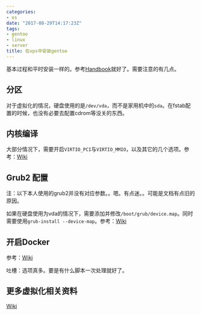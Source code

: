 ```yaml
---
categories: 
- os
date: "2017-08-29T14:17:23Z"
tags: 
- gentoo
- linux
- server
title: 在vps中安装gentoo
---
```


基本过程和平时安装一样的。参考[Handbook](https://wiki.gentoo.org/wiki/Handbook)就好了。需要注意的有几点。
<!--more-->

## 分区

对于虚拟化的情况，硬盘使用的是`/dev/vda`，而不是家用机中的`sda`。在fstab配置的时候，也没有必要去配置cdrom等没关的东西。

## 内核编译

大部分情况下，需要开启`VIRTIO_PCI`与`VIRTIO_MMIO`，以及其它的几个选项。参考：[Wiki](https://wiki.gentoo.org/wiki/QEMU/Linux_guest#Kernel)

## Grub2 配置

注：以下本人使用的grub2并没有对应参数。。嗯。有点迷。。可能是文档有点旧的原因。

如果在硬盘使用为vda的情况下，需要添加并修改`/boot/grub/device.map`。同时需要使用`grub-install --device-map`。参考：[Wiki](https://wiki.gentoo.org/wiki/QEMU/Linux_guest#GRUB)


## 开启Docker

参考：[Wiki](https://wiki.gentoo.org/wiki/Docker)

吐槽：选项真多。要是有什么脚本一次处理就好了。

## 更多虚拟化相关资料

[Wiki](https://wiki.gentoo.org/wiki/Category:Virtualization)




